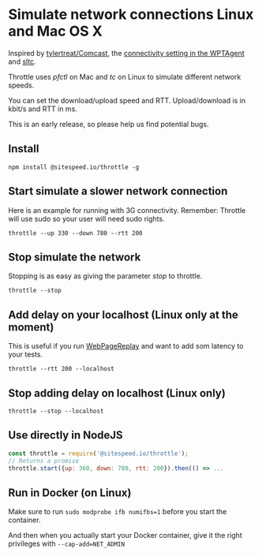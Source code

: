 # Simulate network connections Linux and Mac OS X
Inspired by [tylertreat/Comcast](https://github.com/tylertreat/Comcast), the [connectivity setting in the WPTAgent](https://github.com/WPO-Foundation/wptagent/blob/master/internal/traffic_shaping.py) and [sltc](https://github.com/sitespeedio/sltc).

Throttle uses *pfctl* on Mac and *tc* on Linux to simulate different network speeds.

You can set the download/upload speed and RTT. Upload/download is in kbit/s and RTT in ms.

This is an early release, so please help us find potential bugs.

## Install

```
npm install @sitespeed.io/throttle -g
```

## Start simulate a slower network connection

Here is an example for running with 3G connectivity. Remember: Throttle will use sudo so your user will need
sudo rights.

```
throttle --up 330 --down 780 --rtt 200
```

## Stop simulate the network
Stopping is as easy as giving the parameter *stop* to throttle.

```
throttle --stop
```

## Add delay on your localhost (Linux only at the moment)
This is useful if you run [WebPageReplay](https://github.com/catapult-project/catapult/blob/master/web_page_replay_go/README.md) and want to add som latency to your tests.

```
throttle --rtt 200 --localhost
```

## Stop adding delay on localhost (Linux only)

```
throttle --stop --localhost
```

## Use directly in NodeJS


```javascript
const throttle = require('@sitespeed.io/throttle');
// Returns a promise
throttle.start({up: 360, down: 780, rtt: 200}).then(() => ...
```

## Run in Docker (on Linux)

Make sure to run ```sudo modprobe ifb numifbs=1``` before you start the container.

And then when you actually start your Docker container, give it the right privileges with ```--cap-add=NET_ADMIN```
